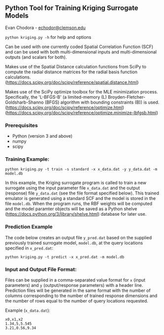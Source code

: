 ## Python Tool for Training Kriging Surrogate Models

Evan Chodora - echodor@clemson.edu

`python kriging.py -h` for help and options

Can be used with one currently coded Spatial Correlation Function (SCF) and can be used with both
multi-dimensional inputs and multi-dimensional outputs (and scalars for both).

Makes use of the Spatial Distance calculation functions from SciPy to compute the radial distance matrices for the
radial basis function calculations.
(https://docs.scipy.org/doc/scipy/reference/spatial.distance.html)

Makes use of the SciPy optimize toolbox for the MLE minimization process. Specifically, the 'L-BFGS-B' (a limited-memory
(L) Broyden-Fletcher-Goldsharb-Shanno (BFGS) algorithm with bounding constraints (B)) is used.
(https://docs.scipy.org/doc/scipy/reference/optimize.html)
(https://docs.scipy.org/doc/scipy/reference/optimize.minimize-lbfgsb.html)

### Prerequisites
 - Python (version 3 and above)
 - numpy
 - scipy

### Training Example:

`python kriging.py -t train -s standard -x x_data.dat -y y_data.dat -m model.db`

In this example, the Kriging surrogate program is called to train a new surrogate using the input parameter file
`x_data.dat` and the output (response) file `y_data.dat` (see the file format specified below). This trained emulator is
generated using a standard SCF and the model is stored in the file `model.db`. When the program runs,
the RBF weights will be computed and the model paramter objects will be saved as a Python shelve
(https://docs.python.org/3/library/shelve.html) database for later use.

### Prediction Example
The code below creates an output file `y_pred.dat` based on the supplied previously trained surrogate model, `model.db`,
at the query locations specified in `x_pred.dat`:

`python kriging.py -t predict -x x_pred.dat -m model.db`

### Input and Output File Format:
Files can be supplied in a comma-separated value format for `x` (input parameters) and `y` (output/response parameters)
with a header line. Prediction files will be generated in the same format with the number of columns corresponding to
the number of trained response dimensions and the number of rows equal to the number of query locations requested.

Example (`x_data.dat`):

```
x0,x1,x2
1.34,5,5.545
3.21,0.56,9.34
```
